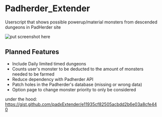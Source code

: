 # Padherder_Extender
Userscript that shows possible powerup/material monsters from descended dungeons in PadHerder site

![put screenshot here](http://puu.sh/xaHl3/d3dba49c79.jpg)

## Planned Features

- Include Daily limited timed dungeons
- Counts user's monster to be deducted to the amount of monsters needed to be farmed
- Reduce dependency with Padherder API
- Patch holes in the Padherder's database (missing or wrong data)
- Option page to change monster priority to only be considered

under the hood: https://gist.github.com/padxExtender/e11935cf82505acbdd2b6e03a8cfe440
